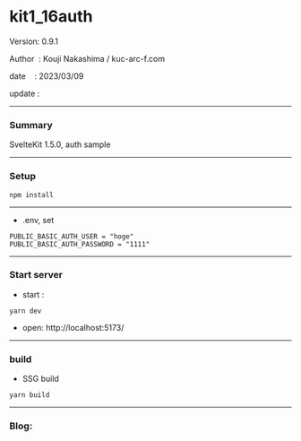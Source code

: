 ﻿# kit1_16auth

 Version: 0.9.1

 Author  : Kouji Nakashima / kuc-arc-f.com

 date    : 2023/03/09 

 update  :
 
***
### Summary

SvelteKit 1.5.0, auth sample

***
### Setup

```
npm install
```
***
* .env, set

```
PUBLIC_BASIC_AUTH_USER = "hoge"
PUBLIC_BASIC_AUTH_PASSWORD = "1111"
```

***
### Start server
* start :

```
yarn dev
```

* open: http://localhost:5173/

***
### build

* SSG build

```
yarn build
```

***
### Blog:

